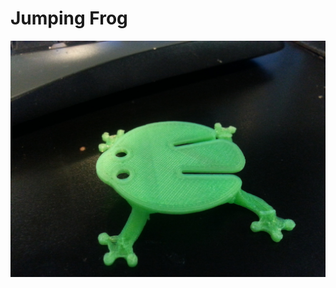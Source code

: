 ﻿Jumping Frog
================

![Screenshot](https://raw.githubusercontent.com/JRodrigoTech/3D-Things/master/Jumping%20Frog/photos/frog_green.jpg)
